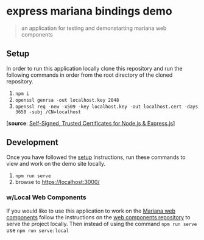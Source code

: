 # express mariana bindings demo

> an application for testing and demonstarting mariana web components

## Setup

In order to run this application locally clone this repository and run the following commands in order from the root directory of the cloned repository.

1. `npm i`
2. `openssl genrsa -out localhost.key 2048`
3. `openssl req -new -x509 -key localhost.key -out localhost.cert -days 3650 -subj /CN=localhost`

[__source__: [Self-Signed, Trusted Certificates for Node.js & Express.js](https://www.kevinleary.net/self-signed-trusted-certificates-node-js-express-js/)]

## Development

Once you have followed the [setup](#setup) Instructions, run these commands to view and work on the demo site locally.

1. `npm run serve`
2. browse to [https://localhost:3000/](https://localhost:3000/)

### w/Local Web Components

If you would like to use this application to work on the [Mariana web components](https://github.com/Mariana-Tek/mariana-web-binding-framework/) follow the instructions on the [web components repository](https://github.com/Mariana-Tek/mariana-web-binding-framework/#running--development) to serve the project locally. Then instead of using the command `npm run serve` use `npm run serve:local`
